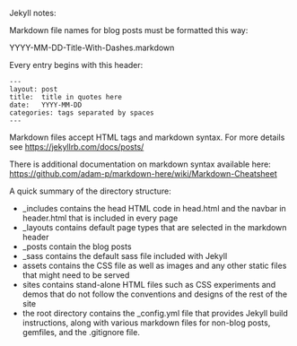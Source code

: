 Jekyll notes:

Markdown file names for blog posts must be formatted this way:

YYYY-MM-DD-Title-With-Dashes.markdown

Every entry begins with this header:

```
---
layout: post
title:  title in quotes here
date:   YYYY-MM-DD
categories: tags separated by spaces
---
```

Markdown files accept HTML tags and markdown syntax. For more details see https://jekyllrb.com/docs/posts/

There is additional documentation on markdown syntax available here: https://github.com/adam-p/markdown-here/wiki/Markdown-Cheatsheet

A quick summary of the directory structure:

* \_includes contains the head HTML code in head.html and the navbar in header.html that is included in every page
* \_layouts contains default page types that are selected in the markdown header
* \_posts contain the blog posts
* \_sass contains the default sass file included with Jekyll
* assets contains the CSS file as well as images and any other static files that might need to be served
* sites contains stand-alone HTML files such as CSS experiments and demos that do not follow the conventions and designs of the rest of the site
* the root directory contains the \_config.yml file that provides Jekyll build instructions, along with various markdown files for non-blog posts, gemfiles, and the .gitignore file.
